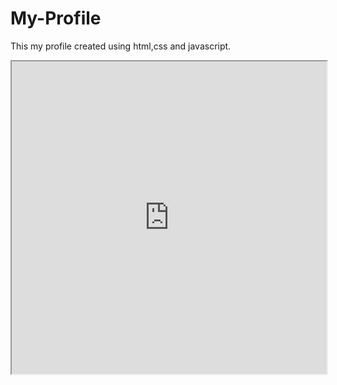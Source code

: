# My-Profile
This my profile created using html,css and javascript.
<iframe src="http://127.0.0.1:5500/new.html" width="100%" height="500px"></iframe>
